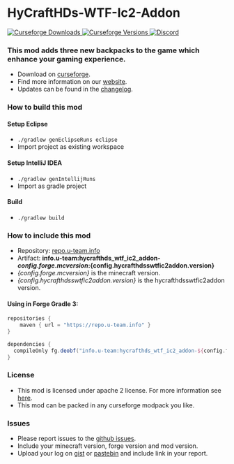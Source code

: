 # HyCraftHDs-WTF-Ic2-Addon

[
![Curseforge Downloads](http://cf.way2muchnoise.eu/useful-backpacks.svg)
![Curseforge Versions](http://cf.way2muchnoise.eu/versions/useful-backpacks.svg)
](https://www.curseforge.com/minecraft/mc-mods/useful-backpacks)
[
![Discord](https://img.shields.io/discord/297104769649213441?label=Discord)
](https://discordapp.com/invite/QXbWS36)

### This mod adds three new backpacks to the game which enhance your gaming experience.

- Download on [curseforge](https://www.curseforge.com/minecraft/mc-mods/useful-backpacks).  
- Find more information on our [website](https://u-team.info/mods/hycrafthdsswtfic2addon).
- Updates can be found in the [changelog](CHANGELOG.md).

### How to build this mod

#### Setup Eclipse
- ``./gradlew genEclipseRuns eclipse``
- Import project as existing workspace

#### Setup IntelliJ IDEA
- ``./gradlew genIntellijRuns``
- Import as gradle project

#### Build
- ``./gradlew build``

### How to include this mod

- Repository: [repo.u-team.info](https://repo.u-team.info)
- Artifact: **info.u-team:hycrafthds_wtf_ic2_addon-${config.forge.mcversion}:${config.hycrafthdsswtfic2addon.version}** 
- *{config.forge.mcversion}* is the minecraft version.
- *{config.hycrafthdsswtfic2addon.version}* is the hycrafthdsswtfic2addon version.

#### Using in Forge Gradle 3:
```gradle
repositories {
    maven { url = "https://repo.u-team.info" }
}

dependencies {
  compileOnly fg.deobf("info.u-team:hycrafthds_wtf_ic2_addon-${config.forge.mcversion}:${config.hycrafthdsswtfic2addon.version}")
}
```

### License

- This mod is licensed under apache 2 license. For more information see [here](LICENSE).  
- This mod can be packed in any curseforge modpack you like.

### Issues

- Please report issues to the [github issues](../../issues).
- Include your minecraft version, forge version and mod version.
- Upload your log on [gist](https://gist.github.com) or [pastebin](https://pastebin.com) and include link in your report.
